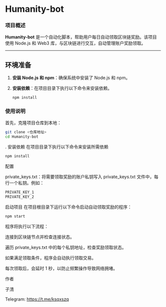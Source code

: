 # Humanity-bot

### 项目概述
**Humanity-bot** 是一个自动化脚本，帮助用户每日自动领取区块链奖励。该项目使用 Node.js 和 Web3 库，与区块链进行交互，自动管理账户奖励领取。

---


## 环境准备

1. **安装 Node.js 和 npm**：确保系统中安装了 Node.js 和 npm。

2. **安装依赖**：在项目目录下执行以下命令来安装依赖。
   ```bash
   npm install
   ```

### 使用说明
首先，克隆项目仓库到本地：

```bash
git clone <仓库地址>
cd Humanity-bot
```
. 安装依赖
在项目目录下执行以下命令来安装所需依赖
```bash
npm install
```
配置

private_keys.txt：将需要领取奖励的账户私钥写入 private_keys.txt 文件中，每行一个私钥。例如：

```bash
PRIVATE_KEY_1
PRIVATE_KEY_2
 ```
启动项目
在项目根目录下运行以下命令启动自动领取奖励的程序：
```bash
npm start
```
程序将执行以下流程：

连接到区块链节点并检查连接状态。

遍历 private_keys.txt 中的每个私钥地址，检查奖励领取状态。

如果满足领取条件，程序会自动执行领取交易。

每次领取后，会延时 1 秒，以防止频繁操作导致网络拥堵。

作者

子清

Telegram: https://t.me/ksqxszq
